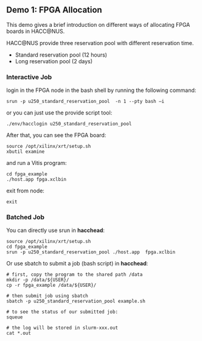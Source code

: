 ## Demo 1:  FPGA Allocation

This demo gives a brief introduction on different ways of allocating FPGA boards in HACC@NUS.



HACC@NUS provide three reservation pool with different reservation time.

- Standard reservation pool (12 hours)
- Long reservation pool (2 days)



### Interactive Job
login in the FPGA node in the bash shell by running the following command:
```
srun -p u250_standard_reservation_pool  -n 1 --pty bash –i

```
or you can just use the provide script tool:

```
./env/hacclogin u250_standard_reservation_pool 
```


After that, you can see the FPGA board:
```
source /opt/xilinx/xrt/setup.sh
xbutil examine
```
and run a Vitis program:
```
cd fpga_example
./host.app fpga.xclbin
```

exit from node:
```
exit
```


### Batched Job

You can directly use srun in __hacchead__:

```
source /opt/xilinx/xrt/setup.sh
cd fpga_example
srun -p u250_standard_reservation_pool ./host.app  fpga.xclbin 

```

Or use sbatch to submit a job (bash script) in __hacchead__:
```
# first, copy the program to the shared path /data
mkdir -p /data/${USER}/
cp -r fpga_example /data/${USER}/

# then submit job using sbatch
sbatch -p u250_standard_reservation_pool example.sh 

# to see the status of our submitted job:
squeue

# the log will be stored in slurm-xxx.out
cat *.out

```


